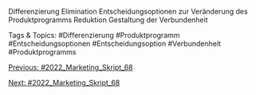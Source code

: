 Differenzierung
Elimination
Entscheidungsoptionen zur Veränderung des Produktprogramms
Reduktion
Gestaltung der Verbundenheit

   Tags & Topics:
   #Differenzierung
   #Produktprogramm
   #Entscheidungsoptionen
   #Entscheidungsoption
   #Verbundenheit
   #Produktprogramms

[Previous: #2022_Marketing_Skript_68](2022_Marketing_Skript_68.md)

[Next: #2022_Marketing_Skript_68](2022_Marketing_Skript_68.md)